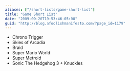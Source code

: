 ```yaml
---
aliases: ["/short-lists/game-short-list"]
title: "Game Short List"
date: "2009-09-20T19:53:46-05:00"
guid: "http://blog.afoolishmanifesto.com/?page_id=1179"
---
```

- Chrono Trigger
- Skies of Arcadia
- Braid
- Super Mario World
- Super Metroid
- Sonic The Hedgehog 3 + Knuckles
